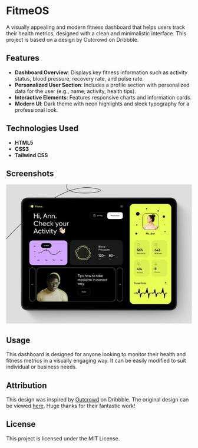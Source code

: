 # FitmeOS

A visually appealing and modern fitness dashboard that helps users track their health metrics, designed with a clean and minimalistic interface. This project is based on a design by Outcrowd on Dribbble.

## Features
- **Dashboard Overview**: Displays key fitness information such as activity status, blood pressure, recovery rate, and pulse rate.
- **Personalized User Section**: Includes a profile section with personalized data for the user (e.g., name, activity, health tips).
- **Interactive Elements**: Features responsive charts and information cards.
- **Modern UI**: Dark theme with neon highlights and sleek typography for a professional look.

## Technologies Used
- **HTML5**
- **CSS3**
- **Tailwind CSS**

## Screenshots
![Fitness Dashboard](screenshot/fitme.jpeg)

## Usage
This dashboard is designed for anyone looking to monitor their health and fitness metrics in a visually engaging way. It can be easily modified to suit individual or business needs.

## Attribution
This design was inspired by [Outcrowd](https://dribbble.com/outcrowd) on Dribbble. The original design can be viewed [here](https://dribbble.com/shots/18752014-Fitme-Dashboard-Design-for-Health-App). Huge thanks for their fantastic work!

## License
This project is licensed under the MIT License.
